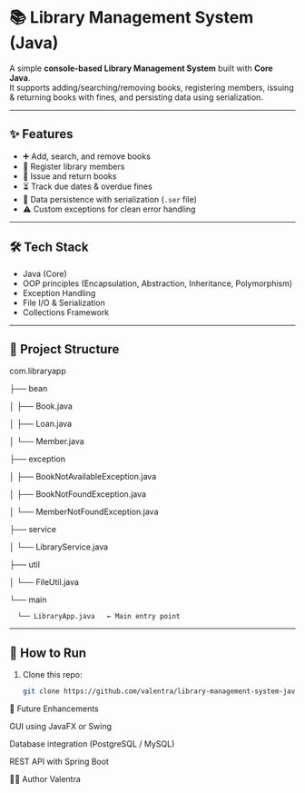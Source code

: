 # 📚 Library Management System (Java)

A simple **console-based Library Management System** built with **Core Java**.  
It supports adding/searching/removing books, registering members, issuing & returning books with fines, and persisting data using serialization.

---

## ✨ Features
- ➕ Add, search, and remove books
- 👤 Register library members
- 📖 Issue and return books
- ⏳ Track due dates & overdue fines
- 💾 Data persistence with serialization (`.ser` file)
- ⚠ Custom exceptions for clean error handling

---

## 🛠 Tech Stack
- Java (Core)
- OOP principles (Encapsulation, Abstraction, Inheritance, Polymorphism)
- Exception Handling
- File I/O & Serialization
- Collections Framework

---

## 📂 Project Structure

com.libraryapp

 ├── bean
 
 │    ├── Book.java 
 
 │    ├── Loan.java
 
 │    └── Member.java
 
 ├── exception
 
 │    ├── BookNotAvailableException.java
 
 │    ├── BookNotFoundException.java
 
 │    └── MemberNotFoundException.java
 
 ├── service

 │    └── LibraryService.java
 
 ├── util
 
 │    └── FileUtil.java
 
 └── main
 
      └── LibraryApp.java   ← Main entry point


---

## 🚀 How to Run
1. Clone this repo:
   ```bash
   git clone https://github.com/valentra/library-management-system-java.git

📌 Future Enhancements

GUI using JavaFX or Swing

Database integration (PostgreSQL / MySQL)

REST API with Spring Boot

👨‍💻 Author
Valentra
